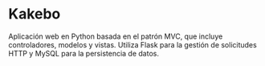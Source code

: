 # Kakebo
Aplicación web en Python basada en el patrón MVC, que incluye controladores, modelos y vistas. Utiliza Flask para la gestión de solicitudes HTTP y MySQL para la persistencia de datos.
